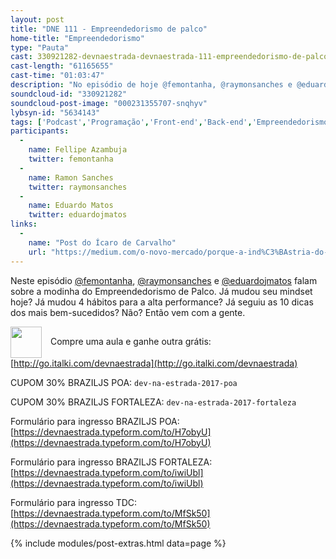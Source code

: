 ```yaml
---
layout: post
title: "DNE 111 - Empreendedorismo de palco"
home-title: "Empreendedorismo"
type: "Pauta"
cast: 330921282-devnaestrada-devnaestrada-111-empreendedorismo-de-palco.mp3
cast-length: "61165655"
cast-time: "01:03:47"
description: "No episódio de hoje @femontanha, @raymonsanches e @eduardojmatos falam sobre a modinha do Empreendedorismo de Palco. Já mudou seu mindset hoje? Já mudou 4 hábitos para a alta performance? Já seguiu as 10 dicas dos mais bem-sucedidos? Não? Então vem com a gente."
soundcloud-id: "330921282"
soundcloud-post-image: "000231355707-snqhyv"
lybsyn-id: "5634143"
tags: ['Podcast','Programação','Front-end','Back-end','Empreendedorismo de palco','empresas']
participants:
  -
    name: Fellipe Azambuja
    twitter: femontanha
  -
    name: Ramon Sanches
    twitter: raymonsanches
  -
    name: Eduardo Matos
    twitter: eduardojmatos
links:
  -
    name: "Post do Ícaro de Carvalho"
    url: "https://medium.com/o-novo-mercado/porque-a-ind%C3%BAstria-do-empreendedorismo-de-palco-ir%C3%A1-destruir-voc%C3%AA-3e18309ab47f"
---
```


Neste episódio [@femontanha](https://twitter.com/femontanha), [@raymonsanches](https://twitter.com/raymonsanches) e  [@eduardojmatos](https://twitter.com/@eduardojmatos) falam sobre a modinha do Empreendedorismo de Palco. Já mudou seu mindset hoje? Já mudou 4 hábitos para a alta performance? Já seguiu as 10 dicas dos mais bem-sucedidos? Não? Então vem com a gente.

<img src="http://www.italki.com/static/svg/landing-logo.svg" width="50" style="vertical-align:middle; margin-right: 10px" /> Compre uma aula e ganhe outra grátis: [http://go.italki.com/devnaestrada](http://go.italki.com/devnaestrada)

CUPOM 30% BRAZILJS POA: `dev-na-estrada-2017-poa`

CUPOM 30% BRAZILJS FORTALEZA: `dev-na-estrada-2017-fortaleza`

Formulário para ingresso BRAZILJS POA: [https://devnaestrada.typeform.com/to/H7obyU](https://devnaestrada.typeform.com/to/H7obyU)

Formulário para ingresso BRAZILJS FORTALEZA: [https://devnaestrada.typeform.com/to/iwiUbl](https://devnaestrada.typeform.com/to/iwiUbl)

Formulário para ingresso TDC: [https://devnaestrada.typeform.com/to/MfSk50](https://devnaestrada.typeform.com/to/MfSk50)

{% include modules/post-extras.html data=page %}
